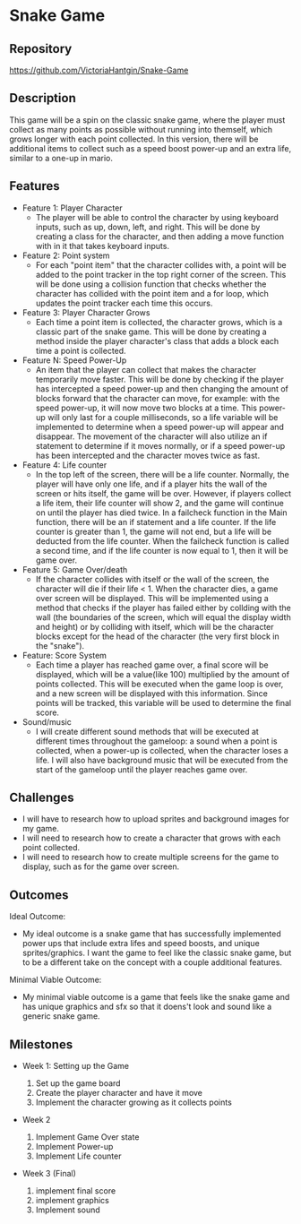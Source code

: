 # Snake Game

## Repository
https://github.com/VictoriaHantgin/Snake-Game

## Description
This game will be a spin on the classic snake game, where the player must collect as many points as possible without running into themself, which grows longer with each point collected. In this version, there will be additional items to collect such as a speed boost power-up and an extra life, similar to a one-up in mario. 

## Features
- Feature 1: Player Character
	- The player will be able to control the character by using keyboard inputs, such as up, down, left, and right. This will be done by creating a class for the character, and then adding a move function with in it that takes keyboard inputs. 
- Feature 2: Point system
	- For each "point item" that the character collides with, a point will be added to the point tracker in the top right corner of the screen. This will be done using a collision function that checks whether the character has collided with the point item and a for loop, which updates the point tracker each time this occurs. 
- Feature 3: Player Character Grows
    - Each time a point item is collected, the character grows, which is a classic part of the snake game. This will be done by creating a method inside the player character's class that adds a block each time a point is collected.
- Feature N: Speed Power-Up
	- An item that the player can collect that makes the character temporarily move faster. This will be done by checking if the player has intercepted a speed power-up and then changing the amount of blocks forward that the character can move, for example: with the speed power-up, it will now move two blocks at a time. This power-up will only last for a couple milliseconds, so a life variable will be implemented to determine when a speed power-up will appear and disappear. The movement of the character will also utilize an if statement to determine if it moves normally, or if a speed power-up has been intercepted and the character moves twice as fast.
- Feature 4: Life counter
    - In the top left of the screen, there will be a life counter. Normally, the player will have only one life, and if a player hits the wall of the screen or hits itself, the game will be over. However, if players collect a life item, their life counter will show 2, and the game will continue on until the player has died twice. In a failcheck function in the Main function, there will be an if statement and a life counter. If the life counter is greater than 1, the game will not end, but a life will be deducted from the life counter. When the failcheck function is called a second time, and if the life counter is now equal to 1, then it will be game over.
- Feature 5: Game Over/death
    - If the character collides with itself or the wall of the screen, the character will die if their life < 1. When the character dies, a game over screen will be displayed. This will be implemented using a method that checks if the player has failed either by collding with the wall (the boundaries of the screen, which will equal the display width and height) or by colliding with itself, which will be the character blocks except for the head of the character (the very first block in the "snake"). 
- Feature: Score System
    - Each time a player has reached game over, a final score will be displayed, which will be a value(like 100) multiplied by the amount of points collected. This will be executed when the game loop is over, and a new screen will be displayed with this information. Since points will be tracked, this variable will be used to determine the final score.
- Sound/music
    - I will create different sound methods that will be executed at different times throughout the gameloop: a sound when a point is collected, when a power-up is collected, when the character loses a life. I will also have background music that will be executed from the start of the gameloop until the player reaches game over.


## Challenges
- I will have to research how to upload sprites and background images for my game.
- I will need to research how to create a character that grows with each point collected.
- I will need to research how to create multiple screens for the game to display, such as for the game over screen. 

## Outcomes
Ideal Outcome:
- My ideal outcome is a snake game that has successfully implemented power ups that include extra lifes and speed boosts, and unique sprites/graphics. I want the game to feel like the classic snake game, but to be a different take on the concept with a couple additional features.

Minimal Viable Outcome:
- My minimal viable outcome is a game that feels like the snake game and has unique graphics and sfx so that it doens't look and sound like a generic snake game.

## Milestones

- Week 1: Setting up the Game
  1. Set up the game board
  2. Create the player character and have it move 
  3. Implement the character growing as it collects points
   

- Week 2
  1. Implement Game Over state
  2. Implement Power-up
  3. Implement Life counter

- Week 3 (Final)
  1. implement final score
  2. implement graphics
  3. Implement sound
